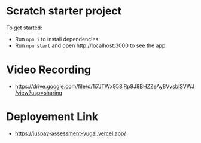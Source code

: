 # Scratch starter project

To get started:

- Run `npm i` to install dependencies
- Run `npm start` and open http://localhost:3000 to see the app

# Video Recording
- https://drive.google.com/file/d/1i7JTWx958lRp9J8BHZZeAy8VvsbiSVWJ/view?usp=sharing
# Deployement Link 
- https://juspay-assessment-yugal.vercel.app/
